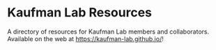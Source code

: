 # Kaufman Lab Resources

A directory of resources for Kaufman Lab members and collaborators. 
Available on the web at https://kaufman-lab.github.io/! 
